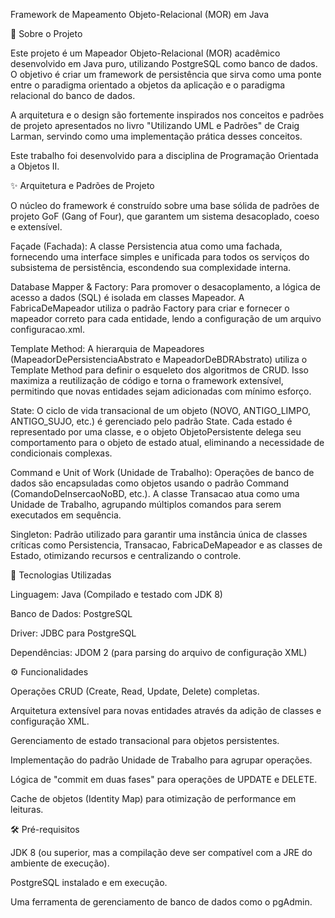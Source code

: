 Framework de Mapeamento Objeto-Relacional (MOR) em Java

📖 Sobre o Projeto

Este projeto é um Mapeador Objeto-Relacional (MOR) acadêmico desenvolvido em Java puro, utilizando PostgreSQL como banco de dados. O objetivo é criar um framework de persistência que sirva como uma ponte entre o paradigma orientado a objetos da aplicação e o paradigma relacional do banco de dados.

A arquitetura e o design são fortemente inspirados nos conceitos e padrões de projeto apresentados no livro "Utilizando UML e Padrões" de Craig Larman, servindo como uma implementação prática desses conceitos.

Este trabalho foi desenvolvido para a disciplina de Programação Orientada a Objetos II.

✨ Arquitetura e Padrões de Projeto

O núcleo do framework é construído sobre uma base sólida de padrões de projeto GoF (Gang of Four), que garantem um sistema desacoplado, coeso e extensível.

Façade (Fachada): A classe Persistencia atua como uma fachada, fornecendo uma interface simples e unificada para todos os serviços do subsistema de persistência, escondendo sua complexidade interna.

Database Mapper & Factory: Para promover o desacoplamento, a lógica de acesso a dados (SQL) é isolada em classes Mapeador. A FabricaDeMapeador utiliza o padrão Factory para criar e fornecer o mapeador correto para cada entidade, lendo a configuração de um arquivo configuracao.xml.

Template Method: A hierarquia de Mapeadores (MapeadorDePersistenciaAbstrato e MapeadorDeBDRAbstrato) utiliza o Template Method para definir o esqueleto dos algoritmos de CRUD. Isso maximiza a reutilização de código e torna o framework extensível, permitindo que novas entidades sejam adicionadas com mínimo esforço.

State: O ciclo de vida transacional de um objeto (NOVO, ANTIGO_LIMPO, ANTIGO_SUJO, etc.) é gerenciado pelo padrão State. Cada estado é representado por uma classe, e o objeto ObjetoPersistente delega seu comportamento para o objeto de estado atual, eliminando a necessidade de condicionais complexas.

Command e Unit of Work (Unidade de Trabalho): Operações de banco de dados são encapsuladas como objetos usando o padrão Command (ComandoDeInsercaoNoBD, etc.). A classe Transacao atua como uma Unidade de Trabalho, agrupando múltiplos comandos para serem executados em sequência.

Singleton: Padrão utilizado para garantir uma instância única de classes críticas como Persistencia, Transacao, FabricaDeMapeador e as classes de Estado, otimizando recursos e centralizando o controle.

🚀 Tecnologias Utilizadas

Linguagem: Java (Compilado e testado com JDK 8)

Banco de Dados: PostgreSQL

Driver: JDBC para PostgreSQL

Dependências: JDOM 2 (para parsing do arquivo de configuração XML)

⚙️ Funcionalidades

Operações CRUD (Create, Read, Update, Delete) completas.

Arquitetura extensível para novas entidades através da adição de classes e configuração XML.

Gerenciamento de estado transacional para objetos persistentes.

Implementação do padrão Unidade de Trabalho para agrupar operações.

Lógica de "commit em duas fases" para operações de UPDATE e DELETE.

Cache de objetos (Identity Map) para otimização de performance em leituras.

🛠️ Pré-requisitos

JDK 8 (ou superior, mas a compilação deve ser compatível com a JRE do ambiente de execução).

PostgreSQL instalado e em execução.

Uma ferramenta de gerenciamento de banco de dados como o pgAdmin.

